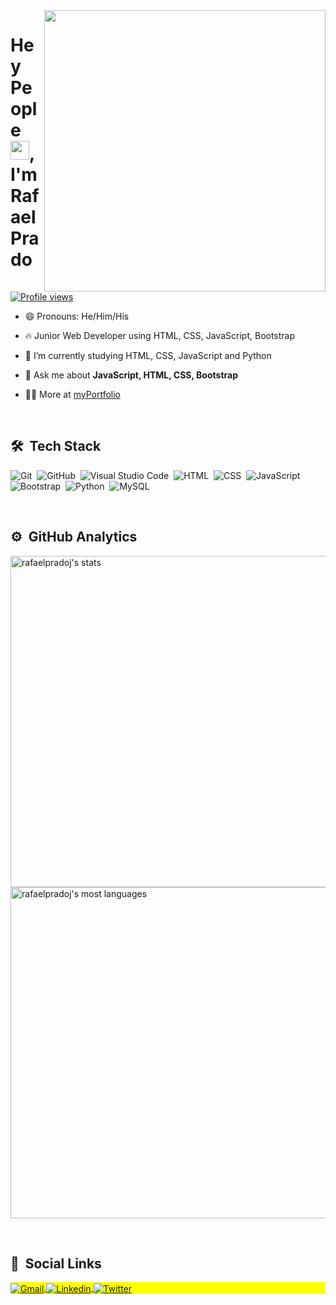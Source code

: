 <a href="https://github.com/rafaelpradoj">
  <img align="right" height="450em" src="https://raw.githubusercontent.com/gist/rafaelpradoj/ff6d006b7ca31877a1aeb02a4ce6cd20/raw/1fada26b3ead10db1210f29822c2d58a0a16a8bc/githubCard.svg"/>
</a>

<h1 align="left">Hey People <img src="https://raw.githubusercontent.com/kaueMarques/kaueMarques/master/hi.gif" height="30" width="30px">, I'm Rafael Prado</h1>

<p align="left">
  <a href="https://github.com/rafaelpradoj">
    <img src="https://komarev.com/ghpvc/?username=rafaelpradoj&color=yellow" alt="Profile views"/>
  </a>
</p>

- 😄 Pronouns: He/Him/His

- 🔥 Junior Web Developer using HTML, CSS, JavaScript, Bootstrap

- 🔭 I’m currently studying HTML, CSS, JavaScript and Python

- 💬 Ask me about **JavaScript, HTML, CSS, Bootstrap**

- 👨‍💻 More at [myPortfolio](https://rafaelpradoj.github.io/portfolio/)

<br>

## 🛠 &nbsp;Tech Stack

![Git](https://img.shields.io/badge/-Git-05122A?style=flat&logo=git)&nbsp;
![GitHub](https://img.shields.io/badge/-GitHub-05122A?style=flat&logo=github)&nbsp;
![Visual Studio Code](https://img.shields.io/badge/-Visual%20Studio%20Code-05122A?style=flat&logo=visual-studio-code&logoColor=007ACC)&nbsp;
![HTML](https://img.shields.io/badge/-HTML-05122A?style=flat&logo=HTML5)&nbsp;
![CSS](https://img.shields.io/badge/-CSS-05122A?style=flat&logo=CSS3&logoColor=1572B6)&nbsp;
![JavaScript](https://img.shields.io/badge/-JavaScript-05122A?style=flat&logo=javascript)&nbsp;
![Bootstrap](https://img.shields.io/badge/-Bootstrap-05122A?style=flat&logo=bootstrap&logoColor=007ACC)&nbsp;
![Python](https://img.shields.io/badge/-Python-05122A?style=flat&logo=python&logoColor=ffdd54)&nbsp;
![MySQL](https://img.shields.io/badge/-MySQL-05122A?style=flat&logo=mysql&logoColor=007ACC)&nbsp;

<br>

## ⚙️ &nbsp;GitHub Analytics

<p align="left">
  <a href="https://github.com/rafaelpradoj">
    <img width="530em" src="https://github-readme-stats.vercel.app/api?username=rafaelpradoj&show_icons=true&theme=vision-friendly-dark" alt="rafaelpradoj's stats"/>
  </a>

  <a href="https://github.com/rafaelpradoj">
    <img width="530em" src="https://github-readme-stats.vercel.app/api/top-langs/?username=rafaelpradoj&layout=compact&theme=vision-friendly-dark" alt="rafaelpradoj's most languages"/>
  </a>
</p>

<br>

## 👨 &nbsp;Social Links

<p align="left" style="background:yellow">
  <a href="mailto:rafaelpradoj@gmail.com">
    <img align="center" src="https://img.shields.io/badge/Gmail-D14836?style=for-the-badge&logo=gmail&logoColor=white" alt="Gmail" title="rafaelpradoj@gmail.com">
 </a>
  
  <a href="https://www.linkedin.com/in/rafaelpradoj/">
    <img align="center" src="https://img.shields.io/badge/-Linkedin-%230077B5?style=for-the-badge&logo=linkedin&logoColor=white" alt="Linkedin">
  </a>
  
  <a href="https://twitter.com/rafaelpradoj97">
    <img align="center" src="https://img.shields.io/badge/-Twitter-%230077B5?style=for-the-badge&logo=twitter&logoColor=white" alt="Twitter">
  </a>
</p>
